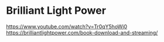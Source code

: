 # Brilliant Light Power

https://www.youtube.com/watch?v=Tr0qY5hoWj0
https://brilliantlightpower.com/book-download-and-streaming/
